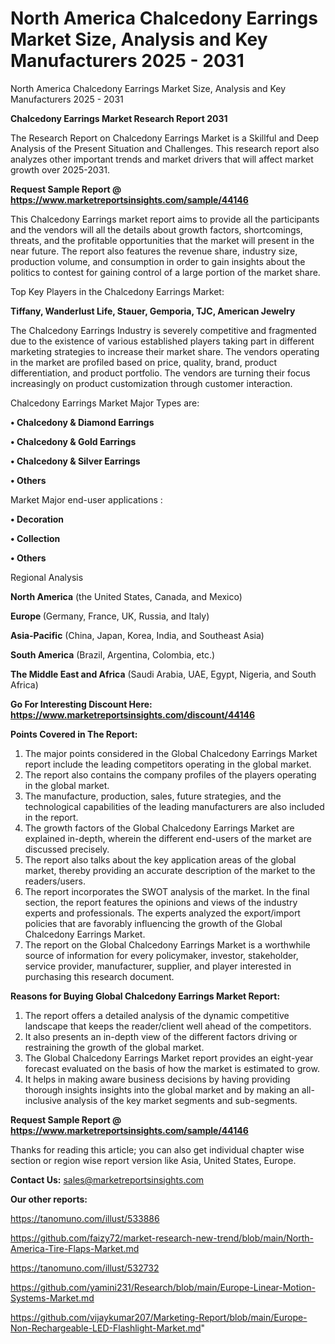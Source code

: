 # North America Chalcedony Earrings Market Size, Analysis and Key Manufacturers 2025 - 2031
 North America Chalcedony Earrings Market Size, Analysis and Key Manufacturers 2025 - 2031

<strong>Chalcedony Earrings Market Research Report 2031</strong>

The Research Report on Chalcedony Earrings Market is a Skillful and Deep Analysis of the Present Situation and Challenges. This research report also analyzes other important trends and market drivers that will affect market growth over 2025-2031.

<strong>Request Sample Report @ <a href=https://www.marketreportsinsights.com/sample/44146>https://www.marketreportsinsights.com/sample/44146</a></strong>

This Chalcedony Earrings market report aims to provide all the participants and the vendors will all the details about growth factors, shortcomings, threats, and the profitable opportunities that the market will present in the near future. The report also features the revenue share, industry size, production volume, and consumption in order to gain insights about the politics to contest for gaining control of a large portion of the market share.

Top Key Players in the Chalcedony Earrings Market:

<strong>Tiffany, Wanderlust Life, Stauer, Gemporia, TJC, American Jewelry</strong>

The Chalcedony Earrings Industry is severely competitive and fragmented due to the existence of various established players taking part in different marketing strategies to increase their market share. The vendors operating in the market are profiled based on price, quality, brand, product differentiation, and product portfolio. The vendors are turning their focus increasingly on product customization through customer interaction.

Chalcedony Earrings Market Major Types are:

<strong>•  Chalcedony & Diamond Earrings

•  Chalcedony & Gold Earrings

•  Chalcedony & Silver Earrings

•  Others</strong>

Market Major end-user applications :

<strong>•  Decoration

•  Collection

•  Others</strong>

Regional Analysis

</u><strong><b>North America</b></strong> (the United States, Canada, and Mexico)

<strong><b>Europe </b></strong>(Germany, France, UK, Russia, and Italy)

<strong><b>Asia-Pacific</b></strong> (China, Japan, Korea, India, and Southeast Asia)

<strong><b>South America</b></strong> (Brazil, Argentina, Colombia, etc.)

<strong><b>The Middle East and Africa</b></strong> (Saudi Arabia, UAE, Egypt, Nigeria, and South Africa)

<strong>Go For Interesting Discount Here: <a href=https://www.marketreportsinsights.com/discount/44146>https://www.marketreportsinsights.com/discount/44146</a></strong>

<strong>Points Covered in The Report:</strong>
<ol>
  <li>The major points considered in the Global Chalcedony Earrings Market report include the leading competitors operating in the global market.</li>
  <li>The report also contains the company profiles of the players operating in the global market.</li>
  <li>The manufacture, production, sales, future strategies, and the technological capabilities of the leading manufacturers are also included in the report.</li>
  <li>The growth factors of the Global Chalcedony Earrings Market are explained in-depth, wherein the different end-users of the market are discussed precisely.</li>
  <li>The report also talks about the key application areas of the global market, thereby providing an accurate description of the market to the readers/users.</li>
  <li>The report incorporates the SWOT analysis of the market. In the final section, the report features the opinions and views of the industry experts and professionals. The experts analyzed the export/import policies that are favorably influencing the growth of the Global Chalcedony Earrings Market.</li>
  <li>The report on the Global Chalcedony Earrings Market is a worthwhile source of information for every policymaker, investor, stakeholder, service provider, manufacturer, supplier, and player interested in purchasing this research document.</li>
</ol>
<strong>Reasons for Buying Global Chalcedony Earrings Market Report:</strong>

<ol>
  <li>The report offers a detailed analysis of the dynamic competitive landscape that keeps the reader/client well ahead of the competitors.</li>
  <li>It also presents an in-depth view of the different factors driving or restraining the growth of the global market.</li>
  <li>The Global Chalcedony Earrings Market report provides an eight-year forecast evaluated on the basis of how the market is estimated to grow.</li>
  <li>It helps in making aware business decisions by having providing thorough insights insights into the global market and by making an all-inclusive analysis of the key market segments and sub-segments.</li>
</ol>
<strong>Request Sample Report @ <a href=https://www.marketreportsinsights.com/sample/44146>https://www.marketreportsinsights.com/sample/44146</a></strong>


Thanks for reading this article; you can also get individual chapter wise section or region wise report version like Asia, United States, Europe.

<strong>Contact Us:</strong>
sales@marketreportsinsights.com

<strong>Our other reports:</strong>

<a href=https://tanomuno.com/illust/533886>https://tanomuno.com/illust/533886</a>

<a href=https://github.com/faizy72/market-research-new-trend/blob/main/North-America-Tire-Flaps-Market.md>https://github.com/faizy72/market-research-new-trend/blob/main/North-America-Tire-Flaps-Market.md</a>

<a href=https://tanomuno.com/illust/532732>https://tanomuno.com/illust/532732</a>

<a href=https://github.com/yamini231/Research/blob/main/Europe-Linear-Motion-Systems-Market.md>https://github.com/yamini231/Research/blob/main/Europe-Linear-Motion-Systems-Market.md</a>

<a href=https://github.com/vijaykumar207/Marketing-Report/blob/main/Europe-Non-Rechargeable-LED-Flashlight-Market.md>https://github.com/vijaykumar207/Marketing-Report/blob/main/Europe-Non-Rechargeable-LED-Flashlight-Market.md</a>"
